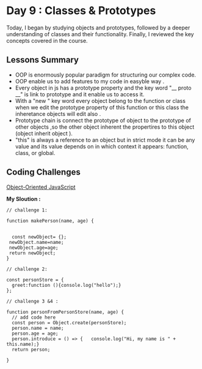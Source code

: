 
# Day 9 : Classes & Prototypes

Today, I began by studying objects and prototypes, followed by a deeper understanding of classes and their functionality. Finally, I reviewed the key concepts covered in the course.


## Lessons Summary
-  OOP is enormously popular paradigm for structuring our complex code.
- OOP enable us to add features to my code in easyble way .
- Every object in js has a prototype property  and the key word  "__ proto __" is link to prototype and it enable us to access it.
- With a "new " key word every object belong to the function or class  when we edit the prototype property of this function or this class the inheretance objects will edit also .   
- Prototype chain is connect the prototype of object to the prototype of other objects ,so the other object inherent the propertires to this object (object inherit object ).
- "this" is always a reference to an object but in strict mode it can be any value and its value depends on in which context it appears: function, class, or global.
 

## Coding Challenges
[Object-Oriented JavaScript](http://csbin.io/oop)

**My Sloution :**
```
// challenge 1:

function makePerson(name, age) {
  
  
  const newObject= {};
 newObject.name=name;
 newObject.age=age;
 return newObject;
}

// challenge 2:

const personStore = {
  greet:function (){console.log("hello");}
};
 
// challenge 3 &4 :

function personFromPersonStore(name, age) {
  // add code here
  const person = Object.create(personStore);
  person.name = name;
  person.age = age;
  person.introduce = () => {   console.log("Hi, my name is " + this.name);}
  return person;
  
}

```



